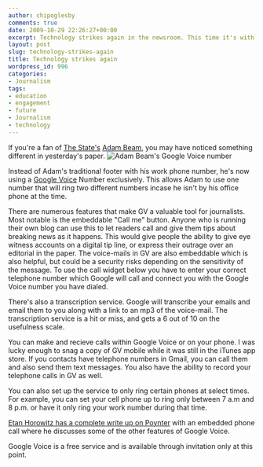 ```yaml
---
author: chipoglesby
comments: true
date: 2009-10-29 22:26:27+00:00
excerpt: Technology strikes again in the newsroom. This time it's with Google Voice.
layout: post
slug: technology-strikes-again
title: Technology strikes again
wordpress_id: 996
categories:
- Journalism
tags:
- education
- engagement
- future
- Journalism
- technology
---
```


If you're a fan of [The State's](http://www.thestate.com) [Adam Beam](http://www.twitter.com/adambeam), you may have noticed something different in yesterday's paper.
![Adam Beam's Google Voice number](https://storage.googleapis.com/www.chipoglesby.com/beamnew.jpg)



Instead of Adam's traditional footer with his work phone number, he's now using a [Google Voice](http://www.google.com/voice) Number exclusively. This allows Adam to use one number that will ring two different numbers incase he isn't by his office phone at the time.



There are numerous features that make GV a valuable tool for journalists. Most notable is the embeddable "Call me" button. Anyone who is running their own blog can use this to let readers call and give them tips about breaking news as it happens. This would give people the ability to give eye witness accounts on a digital tip line, or express their outrage over an editorial in the paper. The voice-mails in GV are also embeddable which is also helpful, but could be a security risks depending on the sensitivity of the message. To use the call widget below you have to enter your correct telephone number which Google will call and connect you with the Google Voice number you have dialed.







There's also a transcription service. Google will transcribe your emails and email them to you along with a link to an mp3 of the voice-mail. The transcription service is a hit or miss, and gets a 6 out of 10 on the usefulness scale.



You can make and recieve calls within Google Voice or on your phone. I was lucky enough to snag a copy of GV mobile while it was still in the iTunes app store. If you contacts have telephone numbers in Gmail, you can call them and also send them text messages. You also have the ability to record your telephone calls in GV as well.



You can also set up the service to only ring certain phones at select times. For example, you can set your cell phone up to ring only between 7 a.m and 8 p.m. or have it only ring your work number during that time.



[Etan Horowitz has a complete write up on Poynter](http://www.poynter.org/column.asp?id=31&aid=168014) with an embedded phone call where he discusses some of the other features of Google Voice.

Google Voice is a free service and is available through invitation only at this point.
